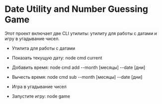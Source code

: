 # Date Utility and Number Guessing Game

Этот проект включает две CLI утилиты: утилиту для работы с датами и игру в угадывание чисел.

- Утилита для работы с датами
- Показать текущую дату: node cmd current
- Добавить время: node cmd add --month [месяцы] --date [дни]
- Вычесть время: node cmd sub --month [месяцы] --date [дни]

- Игра в угадывание чисел
- Запустите игру: node game
